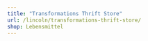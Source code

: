 ```yaml
---
title: "Transformations Thrift Store"
url: /lincoln/transformations-thrift-store/
shop: Lebensmittel
---
```

